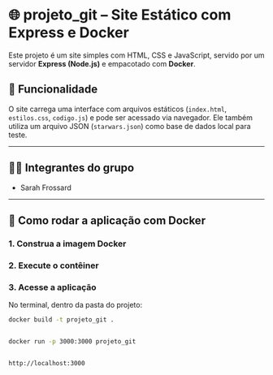 # 🌐 projeto_git – Site Estático com Express e Docker

Este projeto é um site simples com HTML, CSS e JavaScript, servido por um servidor **Express (Node.js)** e empacotado com **Docker**.

## 🧾 Funcionalidade

O site carrega uma interface com arquivos estáticos (`index.html`, `estilos.css`, `codigo.js`) e pode ser acessado via navegador. Ele também utiliza um arquivo JSON (`starwars.json`) como base de dados local para teste.

---

## 👩‍💻 Integrantes do grupo

- Sarah Frossard


---

## 🐳 Como rodar a aplicação com Docker

### 1. Construa a imagem Docker
### 2. Execute o contêiner
### 3. Acesse a aplicação

No terminal, dentro da pasta do projeto:

```bash
docker build -t projeto_git .


docker run -p 3000:3000 projeto_git


http://localhost:3000
